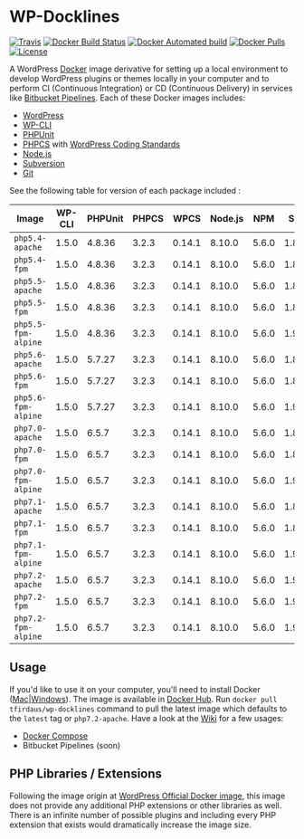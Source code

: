 # WP-Docklines

[![Travis](https://img.shields.io/travis/tfirdaus/wp-docklines.svg?style=flat-square)](https://travis-ci.org/tfirdaus/wp-docklines) [![Docker Build Status](https://img.shields.io/docker/build/tfirdaus/wp-docklines.svg?style=flat-square)](https://hub.docker.com/r/tfirdaus/wp-docklines/) [![Docker Automated build](https://img.shields.io/docker/automated/tfirdaus/wp-docklines.svg?style=flat-square)](https://hub.docker.com/r/tfirdaus/wp-docklines/) [![Docker Pulls](https://img.shields.io/docker/pulls/tfirdaus/wp-docklines.svg?style=flat-square)](https://hub.docker.com/r/tfirdaus/wp-docklines/) [![License](https://img.shields.io/github/license/tfirdaus/wp-docklines.svg?style=flat-square)](https://github.com/tfirdaus/wp-docklines)

A WordPress [Docker](https://www.docker.com/) image derivative for setting up a local environment to develop WordPress plugins or themes locally in your computer and to perform CI (Continuous Integration) or CD (Continuous Delivery) in services like [Bitbucket Pipelines](https://bitbucket.org/product/features/pipelines). Each of these Docker images includes:

- [WordPress](https://wordpress.org/download/)
- [WP-CLI](http://wp-cli.org/)
- [PHPUnit](https://phpunit.de/)
- [PHPCS](https://github.com/squizlabs/PHP_CodeSniffer) with [WordPress Coding Standards](https://github.com/WordPress-Coding-Standards/WordPress-Coding-Standards)
- [Node.js](https://nodejs.org/en/)
- [Subversion](https://subversion.apache.org/)
- [Git](https://git-scm.com/)

See the following table for version of each package included :

| Image | WP-CLI | PHPUnit | PHPCS | WPCS | Node.js | NPM | SVN | Git |
| --- | --- | --- | --- | --- | --- | --- | --- | --- |
| `php5.4-apache`     | 1.5.0 | 4.8.36 | 3.2.3 | 0.14.1 | 8.10.0 | 5.6.0 | 1.8.10 | 2.1.4  |
| `php5.4-fpm`        | 1.5.0 | 4.8.36 | 3.2.3 | 0.14.1 | 8.10.0 | 5.6.0 | 1.8.10 | 2.1.4  |
| `php5.5-apache`     | 1.5.0 | 4.8.36 | 3.2.3 | 0.14.1 | 8.10.0 | 5.6.0 | 1.8.10 | 2.1.4  |
| `php5.5-fpm`        | 1.5.0 | 4.8.36 | 3.2.3 | 0.14.1 | 8.10.0 | 5.6.0 | 1.8.10 | 2.1.4  |
| `php5.5-fpm-alpine` | 1.5.0 | 4.8.36 | 3.2.3 | 0.14.1 | 8.10.0 | 5.6.0 | 1.9.7  | 2.8.6  |
| `php5.6-apache`     | 1.5.0 | 5.7.27 | 3.2.3 | 0.14.1 | 8.10.0 | 5.6.0 | 1.8.10 | 2.1.4  |
| `php5.6-fpm`        | 1.5.0 | 5.7.27 | 3.2.3 | 0.14.1 | 8.10.0 | 5.6.0 | 1.8.10 | 2.1.4  |
| `php5.6-fpm-alpine` | 1.5.0 | 5.7.27 | 3.2.3 | 0.14.1 | 8.10.0 | 5.6.0 | 1.9.7  | 2.8.6  |
| `php7.0-apache`     | 1.5.0 | 6.5.7  | 3.2.3 | 0.14.1 | 8.10.0 | 5.6.0 | 1.8.10 | 2.1.4  |
| `php7.0-fpm`        | 1.5.0 | 6.5.7  | 3.2.3 | 0.14.1 | 8.10.0 | 5.6.0 | 1.8.10 | 2.1.4  |
| `php7.0-fpm-alpine` | 1.5.0 | 6.5.7  | 3.2.3 | 0.14.1 | 8.10.0 | 5.6.0 | 1.9.7  | 2.8.6  |
| `php7.1-apache`     | 1.5.0 | 6.5.7  | 3.2.3 | 0.14.1 | 8.10.0 | 5.6.0 | 1.8.10 | 2.1.4  |
| `php7.1-fpm`        | 1.5.0 | 6.5.7  | 3.2.3 | 0.14.1 | 8.10.0 | 5.6.0 | 1.8.10 | 2.1.4  |
| `php7.1-fpm-alpine` | 1.5.0 | 6.5.7  | 3.2.3 | 0.14.1 | 8.10.0 | 5.6.0 | 1.9.7  | 2.8.6  |
| `php7.2-apache`     | 1.5.0 | 6.5.7  | 3.2.3 | 0.14.1 | 8.10.0 | 5.6.0 | 1.9.5  | 2.11.0 |
| `php7.2-fpm`        | 1.5.0 | 6.5.7  | 3.2.3 | 0.14.1 | 8.10.0 | 5.6.0 | 1.9.5  | 2.11.0 |
| `php7.2-fpm-alpine` | 1.5.0 | 6.5.7  | 3.2.3 | 0.14.1 | 8.10.0 | 5.6.0 | 1.9.7  | 2.13.5 |

## Usage

If you'd like to use it on your computer, you'll need to install Docker ([Mac](https://www.docker.com/docker-mac)|[Windows](https://www.docker.com/docker-windows)). The image is available in [Docker Hub](https://hub.docker.com/). Run `docker pull tfirdaus/wp-docklines` command to pull the latest image which defaults to the `latest` tag or `php7.2-apache`. Have a look at the [Wiki](https://github.com/tfirdaus/wp-docklines/wiki) for a few usages:

- [Docker Compose](https://github.com/tfirdaus/wp-docklines/wiki/Docker-Compose)
- Bitbucket Pipelines (soon)

## PHP Libraries / Extensions

Following the image origin at [WordPress Official Docker image](https://hub.docker.com/_/wordpress/), this image does not provide any additional PHP extensions or other libraries as well. There is an infinite number of possible plugins and including every PHP extension that exists would dramatically increase the image size.
